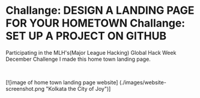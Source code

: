Challange: DESIGN A LANDING PAGE FOR YOUR HOMETOWN
Challange: SET UP A PROJECT ON GITHUB
==================================================

Participating in the MLH's(Major League Hacking) Global Hack Week December Challenge I made this home town landing page.

<br>

[![image of home town landing page website] (./images/website-screenshot.png "Kolkata the City of Joy")]
